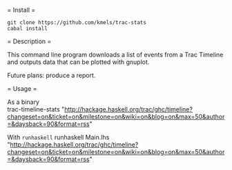 = Install =

    git clone https://github.com/kmels/trac-stats
    cabal install

= Description = 
    
This command line program downloads a list of events from a Trac Timeline and outputs data that can be plotted with gnuplot.

Future plans: produce a report.

= Usage = 

As a binary    
    trac-timeline-stats "http://hackage.haskell.org/trac/ghc/timeline?changeset=on&ticket=on&milestone=on&wiki=on&blog=on&max=50&author=&daysback=90&format=rss"

With `runhaskell`
    runhaskell Main.lhs "http://hackage.haskell.org/trac/ghc/timeline?changeset=on&ticket=on&milestone=on&wiki=on&blog=on&max=50&author=&daysback=90&format=rss"


